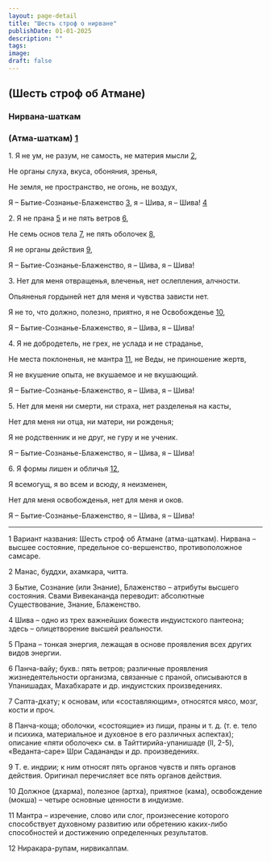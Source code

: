 ```yaml
---
layout: page-detail
title: "Шесть строф о нирване"
publishDate: 01-01-2025
description: ""
tags:
image:
draft: false
---
```


## (Шесть строф об Атмане)

  
### Нирвана-шаткам

### (Атма-шаткам) [1](#1)

  
 1\. Я не ум, не разум, не самость, не материя мысли [2](#2),

 Не органы слуха, вкуса, обоняния, зренья,

 Не земля, не пространство, не огонь, не воздух,

 Я – Бытие-Сознанье-Блаженство [3](#3), я – Шива, я – Шива! [4](#4) 

 2\. Я не прана [5](#5) и не пять ветров [6](#6),

 Не семь основ тела [7](#7), не пять оболочек [8](#8),

 Я не органы действия [9](#9),

 Я – Бытие-Сознанье-Блаженство, я – Шива, я – Шива!

 3\. Нет для меня отвращенья, влеченья, нет ослепления, алчности.

 Опьяненья гордыней нет для меня и чувства зависти нет.

 Я не то, что должно, полезно, приятно, я не Освобожденье [10](#10),

 Я – Бытие-Сознанье-Блаженство, я – Шива, я – Шива!

 4\. Я не добродетель, не грех, не услада и не страданье,

 Не места поклоненья, не мантра [11](#11), не Веды, не приношение жертв,

 Я не вкушение опыта, не вкушаемое и не вкушающий.

 Я – Бытие-Сознанье-Блаженство, я – Шива, я – Шива!

 5\. Нет для меня ни смерти, ни страха, нет разделенья на касты,

 Нет для меня ни отца, ни матери, ни рожденья;

 Я не родственник и не друг, не гуру и не ученик.

 Я – Бытие-Сознанье-Блаженство, я – Шива, я – Шива!

 6\. Я формы лишен и обличья [12](#12),

 Я всемогущ, я во всем и всюду, я неизменен,

 Нет для меня освобожденья, нет для меня и оков.

 Я – Бытие-Сознанье-Блаженство, я – Шива, я – Шива!

  
---

  
1 Вариант названия: Шесть строф об Атмане (атма-щаткам). Нирвана – высшее состояние, предельное со-вершенство, противоположное самсаре.

  
2 Манас, буддхи, ахамкара, читта.

  
3 Бытие, Сознание (или Знание), Блаженство – атрибуты высшего состояния. Свами Вивекананда переводит: абсолютные Существование, Знание, Блаженство.

  
4 Шива – одно из трех важнейших божеств индуистского пантеона; здесь – олицетворение высшей реальности.

  
5 Прана – тонкая энергия, лежащая в основе проявления всех других видов энергии.

  
6 Панча-вайу; букв.: пять ветров; различные проявления жизнедеятельности организма, связанные с праной, описываются в Упанишадах, Махабхарате и др. индуистских произведениях.

  
7 Сапта-дхату; к основам, или «составляющим», относятся мясо, мозг, кости и проч.

  
8 Панча-коща; оболочки, «состоящие» из пищи, праны и т. д. (т. е. тело и психика, материальное и духовное в его различных аспектах); описание «пяти оболочек» см. в Тайттирийа-упанишаде (II, 2-5), «Веданта-саре» Шри Садананды и др. произведениях.

  
9 Т. е. индрии; к ним относят пять органов чувств и пять органов действия. Оригинал перечисляет все пять органов действия.

  
10 Должное (дхарма), полезное (артха), приятное (кама), освобождение (мокша) – четыре основные ценности в индуизме.

  
11 Мантра – изречение, слово или слог, произнесение которого способствует духовному развитию или обретению каких-либо способностей и достижению определенных результатов.

  
12 Ниракара-рупам, нирвикалпам.
